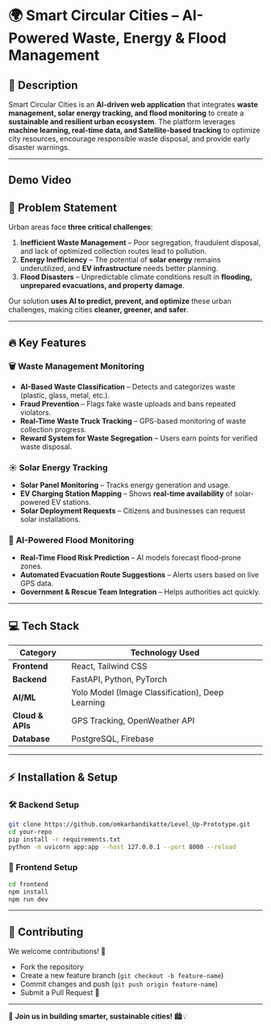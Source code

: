 # 🌍 Smart Circular Cities – AI-Powered Waste, Energy & Flood Management  

## 📌 Description  
Smart Circular Cities is an **AI-driven web application** that integrates **waste management, solar energy tracking, and flood monitoring** to create a **sustainable and resilient urban ecosystem**. The platform leverages **machine learning, real-time data, and Satellite-based tracking** to optimize city resources, encourage responsible waste disposal, and provide early disaster warnings.  

---
## Demo Video


## 🚨 Problem Statement  
Urban areas face **three critical challenges**:  

1. **Inefficient Waste Management** – Poor segregation, fraudulent disposal, and lack of optimized collection routes lead to pollution.  
2. **Energy Inefficiency** – The potential of **solar energy** remains underutilized, and **EV infrastructure** needs better planning.  
3. **Flood Disasters** – Unpredictable climate conditions result in **flooding, unprepared evacuations, and property damage**.  

Our solution **uses AI to predict, prevent, and optimize** these urban challenges, making cities **cleaner, greener, and safer**.  

---

## 🔥 Key Features  

### 🗑 **Waste Management Monitoring**  
- **AI-Based Waste Classification** – Detects and categorizes waste (plastic, glass, metal, etc.).  
- **Fraud Prevention** – Flags fake waste uploads and bans repeated violators.  
- **Real-Time Waste Truck Tracking** – GPS-based monitoring of waste collection progress.  
- **Reward System for Waste Segregation** – Users earn points for verified waste disposal.  

### ☀ **Solar Energy Tracking**  
- **Solar Panel Monitoring** – Tracks energy generation and usage.  
- **EV Charging Station Mapping** – Shows **real-time availability** of solar-powered EV stations.  
- **Solar Deployment Requests** – Citizens and businesses can request solar installations.  

### 🌊 **AI-Powered Flood Monitoring**  
- **Real-Time Flood Risk Prediction** – AI models forecast flood-prone zones.  
- **Automated Evacuation Route Suggestions** – Alerts users based on live GPS data.  
- **Government & Rescue Team Integration** – Helps authorities act quickly.  

---

## 💻 Tech Stack  

| **Category**      | **Technology Used** |
|------------------|--------------------|
| **Frontend**      | React, Tailwind CSS |
| **Backend**       | FastAPI, Python, PyTorch |
| **AI/ML**         | Yolo Model (Image Classification), Deep Learning |
| **Cloud & APIs**  | GPS Tracking, OpenWeather API |
| **Database**      | PostgreSQL, Firebase |

---

## ⚡ Installation & Setup  

### 🛠 Backend Setup  
```bash
git clone https://github.com/omkarbandikatte/Level_Up-Prototype.git  
cd your-repo  
pip install -r requirements.txt  
python -m uvicorn app:app --host 127.0.0.1 --port 8000 --reload  
```

### 🎨 Frontend Setup  
```bash
cd frontend  
npm install  
npm run dev  
```

---

## 📢 Contributing  
We welcome contributions! 🎉  
- Fork the repository  
- Create a new feature branch (`git checkout -b feature-name`)  
- Commit changes and push (`git push origin feature-name`)  
- Submit a Pull Request 🚀  

---
🚀 **Join us in building smarter, sustainable cities!** 🏙💡
